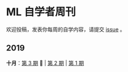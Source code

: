 # ML 自学者周刊 

欢迎投稿，发表你每周的自学内容，请提交 [issue](https://github.com/Dikea/ML-SelfStudy-Weekly/issues) 。

## 2019

**十月**：[第 3 期](docs/doc_003.md) :high_brightness: | [第 2 期](docs/doc_002.md) | [第 1 期](docs/doc_001.md)

